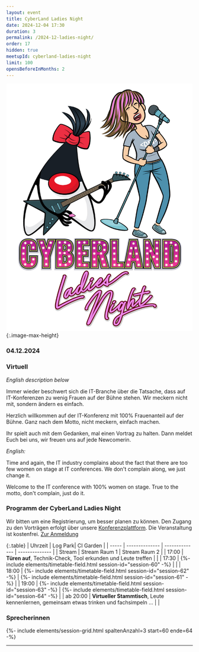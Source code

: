 ```yaml
---
layout: event
title: CyberLand Ladies Night
date: 2024-12-04 17:30
duration: 3
permalink: /2024-12-ladies-night/
order: 17
hidden: true
meetupId: cyberland-ladies-night
limit: 100
opensBeforeInMonths: 2
---
```

![Logo](/assets/logo/ladies_night.jpg){:.image-max-height}

### <i class="fas fa-lg fa-calendar"></i> 04.12.2024

### <i class="fas fa-lg fa-globe"></i> Virtuell <span style="font-size: 0.6em;">

_English description below_ 

Immer wieder beschwert sich die IT-Branche über die Tatsache, dass auf IT-Konferenzen zu wenig Frauen auf der Bühne stehen. Wir meckern nicht mit, sondern ändern es einfach.

Herzlich willkommen auf der IT-Konferenz mit 100% Frauenanteil auf der Bühne. Ganz nach dem Motto, nicht meckern, einfach machen.

Ihr spielt auch mit dem Gedanken, mal einen Vortrag zu halten. Dann meldet Euch bei uns, wir freuen uns auf jede Newcomerin.


_English:_

Time and again, the IT industry complains about the fact that there are too few women on stage at IT conferences. We don't complain along, we just change it.

Welcome to the IT conference with 100% women on stage. True to the motto, don't complain, just do it.

### <i class="fas fa-lg fa-book-open"></i> Programm der CyberLand Ladies Night

Wir bitten um eine Registrierung, um besser planen zu können. Den Zugang zu den Vorträgen erfolgt über unsere [Konferenzplattform](https://world.ijug.eu/). Die Veranstaltung ist kostenfrei. [Zur Anmeldung](#teilnahme)


{:.table}
| Uhrzeit  | Log Park| CI Garden | 
| ----- | -------------- | -------------- | -------------- |
| Stream  | <i class="fas fa-lg fa-link"></i> Stream Raum 1 | <i class="fas fa-lg fa-link"></i> Stream Raum 2 | 
| 17:00 | __Türen auf__, Technik-Check, Tool erkunden und Leute treffen | |
| 17:30 | {%- include elements/timetable-field.html session-id="session-60" -%} | |
| 18:00 |  {%- include elements/timetable-field.html session-id="session-62" -%} | {%- include elements/timetable-field.html session-id="session-61" -%} | 
| 19:00 |  {%- include elements/timetable-field.html session-id="session-63" -%} | {%- include elements/timetable-field.html session-id="session-64" -%} | 
| ab 20:00 | __Virtueller Stammtisch__, Leute kennenlernen, gemeinsam etwas trinken und fachsimpeln ... | |

### <i id="sprecher" class="fas fa-user"></i> Sprecherinnen

{%- include elements/session-grid.html spaltenAnzahl=3 start=60 ende=64 -%}

<hr />
